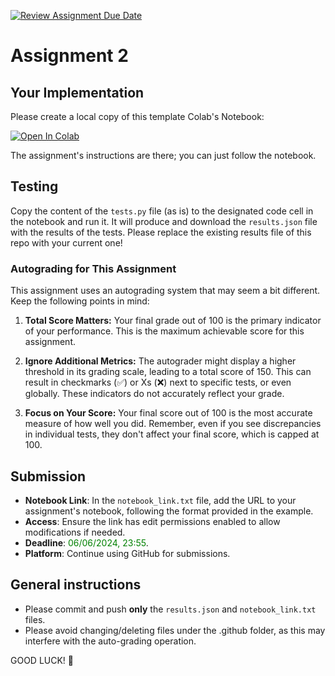 [![Review Assignment Due Date](https://classroom.github.com/assets/deadline-readme-button-24ddc0f5d75046c5622901739e7c5dd533143b0c8e959d652212380cedb1ea36.svg)](https://classroom.github.com/a/f3asqtCz)
# Assignment 2

## Your Implementation
Please create a local copy of this template Colab's Notebook:

[![Open In Colab](https://colab.research.google.com/assets/colab-badge.svg)](https://colab.research.google.com/drive/1VVtBtlwZZnxQWdluNVkDgTMvDKVaqDOM?usp=sharing)

The assignment's instructions are there; you can just follow the notebook.

## Testing
Copy the content of the `tests.py` file (as is) to the designated code cell in the notebook and run it.
It will produce and download the `results.json` file with the results of the tests.
Please replace the existing results file of this repo with your current one!

### Autograding for This Assignment

This assignment uses an autograding system that may seem a bit different. Keep the following points in mind:

1. **Total Score Matters:** Your final grade out of 100 is the primary indicator of your performance. This is the maximum achievable score for this assignment.

2. **Ignore Additional Metrics:** The autograder might display a higher threshold in its grading scale, leading to a total score of 150. This can result in checkmarks (✅) or Xs (❌) next to specific tests, or even globally. These indicators do not accurately reflect your grade.

3. **Focus on Your Score:** Your final score out of 100 is the most accurate measure of how well you did. Remember, even if you see discrepancies in individual tests, they don't affect your final score, which is capped at 100.

## Submission
- **Notebook Link**: In the `notebook_link.txt` file, add the URL to your assignment's notebook, following the format provided in the example.
- **Access**: Ensure the link has edit permissions enabled to allow modifications if needed.
- **Deadline**: <font color='green'>06/06/2024, 23:55</font>.
- **Platform**: Continue using GitHub for submissions. 

## General instructions
- Please commit and push **only** the `results.json` and `notebook_link.txt` files. 
- Please avoid changing/deleting files under the .github folder, as this may interfere with the auto-grading operation.

GOOD LUCK! 🤗

